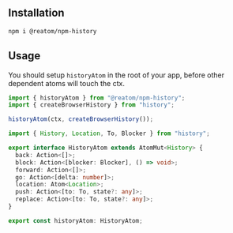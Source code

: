 ## Installation

```sh
npm i @reatom/npm-history
```

## Usage

You should setup `historyAtom` in the root of your app, before other dependent atoms will touch the ctx.

```ts
import { historyAtom } from "@reatom/npm-history";
import { createBrowserHistory } from "history";

historyAtom(ctx, createBrowserHistory());
```

```ts
import { History, Location, To, Blocker } from "history";

export interface HistoryAtom extends AtomMut<History> {
  back: Action<[]>;
  block: Action<[blocker: Blocker], () => void>;
  forward: Action<[]>;
  go: Action<[delta: number]>;
  location: Atom<Location>;
  push: Action<[to: To, state?: any]>;
  replace: Action<[to: To, state?: any]>;
}

export const historyAtom: HistoryAtom;
```
